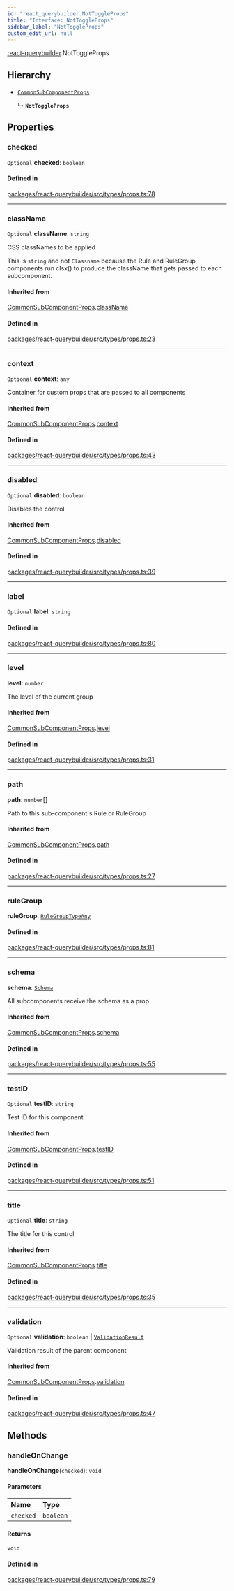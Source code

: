 ```yaml
---
id: "react_querybuilder.NotToggleProps"
title: "Interface: NotToggleProps"
sidebar_label: "NotToggleProps"
custom_edit_url: null
---
```


[react-querybuilder](../modules/react_querybuilder.md).NotToggleProps

## Hierarchy

- [`CommonSubComponentProps`](react_querybuilder.CommonSubComponentProps.md)

  ↳ **`NotToggleProps`**

## Properties

### checked

 `Optional` **checked**: `boolean`

#### Defined in

[packages/react-querybuilder/src/types/props.ts:78](https://github.com/react-querybuilder/react-querybuilder/blob/55590db8/packages/react-querybuilder/src/types/props.ts#L78)

___

### className

 `Optional` **className**: `string`

CSS classNames to be applied

This is `string` and not `Classname` because the Rule and RuleGroup
components run clsx() to produce the className that gets passed to
each subcomponent.

#### Inherited from

[CommonSubComponentProps](react_querybuilder.CommonSubComponentProps.md).[className](react_querybuilder.CommonSubComponentProps.md#classname)

#### Defined in

[packages/react-querybuilder/src/types/props.ts:23](https://github.com/react-querybuilder/react-querybuilder/blob/55590db8/packages/react-querybuilder/src/types/props.ts#L23)

___

### context

 `Optional` **context**: `any`

Container for custom props that are passed to all components

#### Inherited from

[CommonSubComponentProps](react_querybuilder.CommonSubComponentProps.md).[context](react_querybuilder.CommonSubComponentProps.md#context)

#### Defined in

[packages/react-querybuilder/src/types/props.ts:43](https://github.com/react-querybuilder/react-querybuilder/blob/55590db8/packages/react-querybuilder/src/types/props.ts#L43)

___

### disabled

 `Optional` **disabled**: `boolean`

Disables the control

#### Inherited from

[CommonSubComponentProps](react_querybuilder.CommonSubComponentProps.md).[disabled](react_querybuilder.CommonSubComponentProps.md#disabled)

#### Defined in

[packages/react-querybuilder/src/types/props.ts:39](https://github.com/react-querybuilder/react-querybuilder/blob/55590db8/packages/react-querybuilder/src/types/props.ts#L39)

___

### label

 `Optional` **label**: `string`

#### Defined in

[packages/react-querybuilder/src/types/props.ts:80](https://github.com/react-querybuilder/react-querybuilder/blob/55590db8/packages/react-querybuilder/src/types/props.ts#L80)

___

### level

 **level**: `number`

The level of the current group

#### Inherited from

[CommonSubComponentProps](react_querybuilder.CommonSubComponentProps.md).[level](react_querybuilder.CommonSubComponentProps.md#level)

#### Defined in

[packages/react-querybuilder/src/types/props.ts:31](https://github.com/react-querybuilder/react-querybuilder/blob/55590db8/packages/react-querybuilder/src/types/props.ts#L31)

___

### path

 **path**: `number`[]

Path to this sub-component's Rule or RuleGroup

#### Inherited from

[CommonSubComponentProps](react_querybuilder.CommonSubComponentProps.md).[path](react_querybuilder.CommonSubComponentProps.md#path)

#### Defined in

[packages/react-querybuilder/src/types/props.ts:27](https://github.com/react-querybuilder/react-querybuilder/blob/55590db8/packages/react-querybuilder/src/types/props.ts#L27)

___

### ruleGroup

 **ruleGroup**: [`RuleGroupTypeAny`](../modules/react_querybuilder.md#rulegrouptypeany)

#### Defined in

[packages/react-querybuilder/src/types/props.ts:81](https://github.com/react-querybuilder/react-querybuilder/blob/55590db8/packages/react-querybuilder/src/types/props.ts#L81)

___

### schema

 **schema**: [`Schema`](react_querybuilder.Schema.md)

All subcomponents receive the schema as a prop

#### Inherited from

[CommonSubComponentProps](react_querybuilder.CommonSubComponentProps.md).[schema](react_querybuilder.CommonSubComponentProps.md#schema)

#### Defined in

[packages/react-querybuilder/src/types/props.ts:55](https://github.com/react-querybuilder/react-querybuilder/blob/55590db8/packages/react-querybuilder/src/types/props.ts#L55)

___

### testID

 `Optional` **testID**: `string`

Test ID for this component

#### Inherited from

[CommonSubComponentProps](react_querybuilder.CommonSubComponentProps.md).[testID](react_querybuilder.CommonSubComponentProps.md#testid)

#### Defined in

[packages/react-querybuilder/src/types/props.ts:51](https://github.com/react-querybuilder/react-querybuilder/blob/55590db8/packages/react-querybuilder/src/types/props.ts#L51)

___

### title

 `Optional` **title**: `string`

The title for this control

#### Inherited from

[CommonSubComponentProps](react_querybuilder.CommonSubComponentProps.md).[title](react_querybuilder.CommonSubComponentProps.md#title)

#### Defined in

[packages/react-querybuilder/src/types/props.ts:35](https://github.com/react-querybuilder/react-querybuilder/blob/55590db8/packages/react-querybuilder/src/types/props.ts#L35)

___

### validation

 `Optional` **validation**: `boolean` \| [`ValidationResult`](react_querybuilder.ValidationResult.md)

Validation result of the parent component

#### Inherited from

[CommonSubComponentProps](react_querybuilder.CommonSubComponentProps.md).[validation](react_querybuilder.CommonSubComponentProps.md#validation)

#### Defined in

[packages/react-querybuilder/src/types/props.ts:47](https://github.com/react-querybuilder/react-querybuilder/blob/55590db8/packages/react-querybuilder/src/types/props.ts#L47)

## Methods

### handleOnChange

**handleOnChange**(`checked`): `void`

#### Parameters

| Name | Type |
| :------ | :------ |
| `checked` | `boolean` |

#### Returns

`void`

#### Defined in

[packages/react-querybuilder/src/types/props.ts:79](https://github.com/react-querybuilder/react-querybuilder/blob/55590db8/packages/react-querybuilder/src/types/props.ts#L79)
